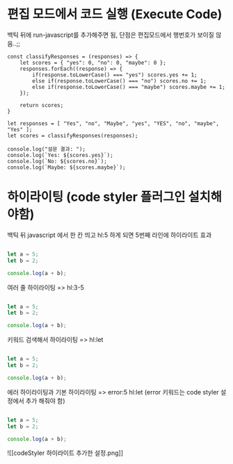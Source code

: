 
# 편집 모드에서 코드 실행 (Execute Code)
백틱 뒤에 run-javascript를 추가해주면 됨, 단점은 편집모드에서 행번호가 보이질 않음..;;
  
```run-javascript
const classifyResponses = (responses) => {
	let scores = { "yes": 0, "no": 0, "maybe": 0 };
	responses.forEach((response) => {
		if(response.toLowerCase() === "yes") scores.yes += 1;
		else if(response.toLowerCase() === "no") scores.no += 1;
		else if(response.toLowerCase() === "maybe") scores.maybe += 1;
	});

	return scores;
}

let responses = [ "Yes", "no", "Maybe", "yes", "YES", "no", "maybe", "Yes" ];
let scores = classifyResponses(responses);

console.log("설문 결과: ");
console.log(`Yes: ${scores.yes}`);
console.log(`No: ${scores.no}`);
console.log(`Maybe: ${scores.maybe}`);
```


# 하이라이팅 (code styler 플러그인 설치해야함)
백틱 뒤 javascript 에서 한 칸 띄고 hl:5 하게 되면 5번째 라인에 하이라이트 효과
```javascript hl:5

let a = 5;
let b = 2;

console.log(a + b);

```

여러 줄 하이라이팅 => hl:3-5
```javascript hl:3-5

let a = 5;
let b = 2;

console.log(a + b);

```

키워드 검색해서 하이라이팅 => hl:let
```javascript hl:let

let a = 5;
let b = 2;

console.log(a + b);

```

에러 하이라이팅과 기본 하이라이팅 => error:5 hl:let
(error 키워드는 code styler 설정에서 추가 해줘야 함)
```javascript error:5 hl:let

let a = 5;
let b = 2;

console.log(a + b);

```


![[codeStyler 하이라이트 추가한 설정.png]]






